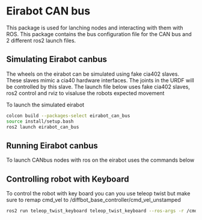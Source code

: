 # Eirabot CAN bus

This package is used for lanching nodes and interacting with them with ROS. This package contains the bus configuration file for the CAN bus and 2 different ros2 launch files.

## Simulating Eirabot canbus

The wheels on the eirabot can be simulated using fake cia402 slaves. These slaves mimic a cia40 hardware interfaces. The joints in the URDF will be controlled by this slave. The launch file below uses fake cia402 slaves, ros2 control and rviz to visaluse the robots expected movement

To launch the simulated eirabot

```bash
colcon build --packages-select eirabot_can_bus
source install/setup.bash 
ros2 launch eirabot_can_bus
```

## Running Eirabot canbus

To launch CANbus nodes with ros on the eirabot uses the commands below

## Controlling robot with Keyboard
To control the robot with key board you can you use teleop twist but make sure to remap cmd_vel to /diffbot_base_controller/cmd_vel_unstamped

```bash
ros2 run teleop_twist_keyboard teleop_twist_keyboard --ros-args -r /cmd_vel:=/diffbot_base_controller/cmd_vel_unstamped
```
